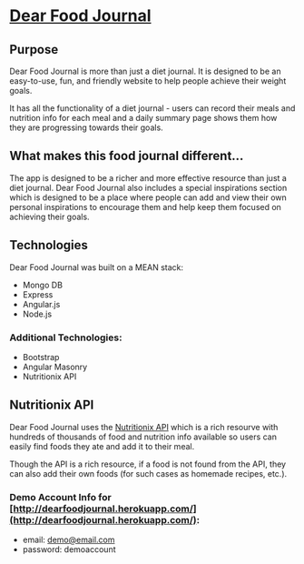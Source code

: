# [Dear Food Journal](http://dearfoodjournal.herokuapp.com/)

## Purpose

Dear Food Journal is more than just a diet journal. It is designed to be an easy-to-use, fun, and friendly website to help people achieve their weight goals.

It has all the functionality of a diet journal - users can record their meals and nutrition info for each meal and a daily summary page shows them how they are progressing towards their goals.

## What makes this food journal different...

The app is designed to be a richer and more effective resource than just a diet journal. Dear Food Journal also includes a special inspirations section which is designed to be a place where people can add and view their own personal inspirations to encourage them and help keep them focused on achieving their goals.


## Technologies

Dear Food Journal was built on a MEAN stack:

- Mongo DB
- Express
- Angular.js
- Node.js

### Additional Technologies:

- Bootstrap
- Angular Masonry
- Nutritionix API

## Nutritionix API

Dear Food Journal uses the [Nutritionix API](http://www.nutritionix.com/api) which is a rich resourve with hundreds of thousands of food and nutrition info available so users can easily find foods they ate and add it to their meal.

Though the API is a rich resource, if a food is not found from the API, they can also add their own foods (for such cases as homemade recipes, etc.).

### Demo Account Info for [http://dearfoodjournal.herokuapp.com/](http://dearfoodjournal.herokuapp.com/):

- email: demo@email.com
- password: demoaccount